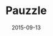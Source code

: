 ---
layout: site
title: "Pauzzle"
date: 2015-09-13
categories: [community]
version: 1.6.3
major: 1
minor: 6
patch: 3
slug: pauzzle
link: http://www.pauzzle.fr
submitter: pauzzle
permalink: /sites/:slug
---